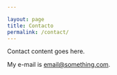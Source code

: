 ```yaml
---

layout: page
title: Contacto
permalink: /contact/
---
```


Contact content goes here.

My e-mail is [email@something.com](mailto:email@something.com).
